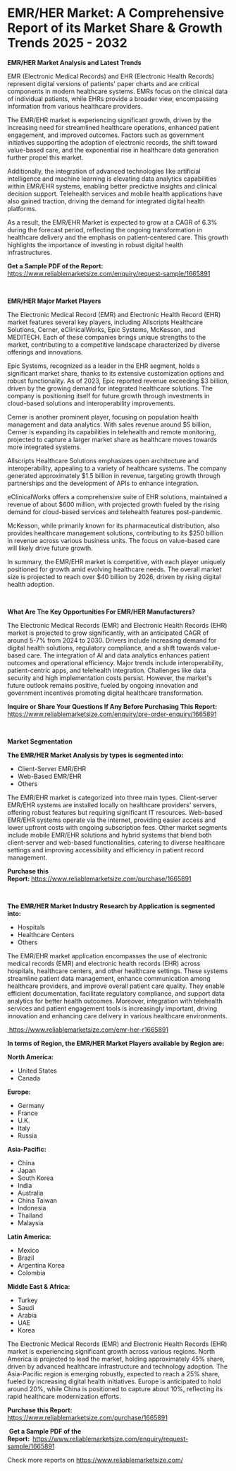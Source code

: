<p><h1>EMR/HER Market: A Comprehensive Report of its Market Share & Growth Trends 2025 - 2032</h1></p><p><strong>EMR/HER Market Analysis and Latest Trends</strong></p>
<p><p>EMR (Electronic Medical Records) and EHR (Electronic Health Records) represent digital versions of patients' paper charts and are critical components in modern healthcare systems. EMRs focus on the clinical data of individual patients, while EHRs provide a broader view, encompassing information from various healthcare providers.</p><p>The EMR/EHR market is experiencing significant growth, driven by the increasing need for streamlined healthcare operations, enhanced patient engagement, and improved outcomes. Factors such as government initiatives supporting the adoption of electronic records, the shift toward value-based care, and the exponential rise in healthcare data generation further propel this market.</p><p>Additionally, the integration of advanced technologies like artificial intelligence and machine learning is elevating data analytics capabilities within EMR/EHR systems, enabling better predictive insights and clinical decision support. Telehealth services and mobile health applications have also gained traction, driving the demand for integrated digital health platforms.</p><p>As a result, the EMR/EHR Market is expected to grow at a CAGR of 6.3% during the forecast period, reflecting the ongoing transformation in healthcare delivery and the emphasis on patient-centered care. This growth highlights the importance of investing in robust digital health infrastructures.</p></p>
<p><strong>Get a Sample PDF of the Report:&nbsp;</strong> <a href="https://www.reliablemarketsize.com/enquiry/request-sample/1665891?utm_campaign=2925&utm_medium=2&utm_source=Github&utm_content=ia&utm_term=11032025&utm_id=emrher">https://www.reliablemarketsize.com/enquiry/request-sample/1665891</a></p>
<p>&nbsp;</p>
<p><strong>EMR/HER Major Market Players</strong></p>
<p><p>The Electronic Medical Record (EMR) and Electronic Health Record (EHR) market features several key players, including Allscripts Healthcare Solutions, Cerner, eClinicalWorks, Epic Systems, McKesson, and MEDITECH. Each of these companies brings unique strengths to the market, contributing to a competitive landscape characterized by diverse offerings and innovations.</p><p>Epic Systems, recognized as a leader in the EHR segment, holds a significant market share, thanks to its extensive customization options and robust functionality. As of 2023, Epic reported revenue exceeding $3 billion, driven by the growing demand for integrated healthcare solutions. The company is positioning itself for future growth through investments in cloud-based solutions and interoperability improvements.</p><p>Cerner is another prominent player, focusing on population health management and data analytics. With sales revenue around $5 billion, Cerner is expanding its capabilities in telehealth and remote monitoring, projected to capture a larger market share as healthcare moves towards more integrated systems.</p><p>Allscripts Healthcare Solutions emphasizes open architecture and interoperability, appealing to a variety of healthcare systems. The company generated approximately $1.5 billion in revenue, targeting growth through partnerships and the development of APIs to enhance integration.</p><p>eClinicalWorks offers a comprehensive suite of EHR solutions, maintained a revenue of about $600 million, with projected growth fueled by the rising demand for cloud-based services and telehealth features post-pandemic.</p><p>McKesson, while primarily known for its pharmaceutical distribution, also provides healthcare management solutions, contributing to its $250 billion in revenue across various business units. The focus on value-based care will likely drive future growth.</p><p>In summary, the EMR/EHR market is competitive, with each player uniquely positioned for growth amid evolving healthcare needs. The overall market size is projected to reach over $40 billion by 2026, driven by rising digital health adoption.</p></p>
<p>&nbsp;</p>
<p><strong>What Are The Key Opportunities For EMR/HER Manufacturers?</strong></p>
<p><p>The Electronic Medical Records (EMR) and Electronic Health Records (EHR) market is projected to grow significantly, with an anticipated CAGR of around 5-7% from 2024 to 2030. Drivers include increasing demand for digital health solutions, regulatory compliance, and a shift towards value-based care. The integration of AI and data analytics enhances patient outcomes and operational efficiency. Major trends include interoperability, patient-centric apps, and telehealth integration. Challenges like data security and high implementation costs persist. However, the market's future outlook remains positive, fueled by ongoing innovation and government incentives promoting digital healthcare transformation.</p></p>
<p><strong>Inquire or Share Your Questions If Any Before Purchasing This Report:</strong> <a href="https://www.reliablemarketsize.com/enquiry/pre-order-enquiry/1665891?utm_campaign=2925&utm_medium=2&utm_source=Github&utm_content=ia&utm_term=11032025&utm_id=emrher">https://www.reliablemarketsize.com/enquiry/pre-order-enquiry/1665891</a></p>
<p>&nbsp;</p>
<p><strong>Market Segmentation</strong></p>
<p><strong>The EMR/HER Market Analysis by types is segmented into:</strong></p>
<p><ul><li>Client-Server EMR/EHR</li><li>Web-Based EMR/EHR</li><li>Others</li></ul></p>
<p><p>The EMR/EHR market is categorized into three main types. Client-server EMR/EHR systems are installed locally on healthcare providers' servers, offering robust features but requiring significant IT resources. Web-based EMR/EHR systems operate via the internet, providing easier access and lower upfront costs with ongoing subscription fees. Other market segments include mobile EMR/EHR solutions and hybrid systems that blend both client-server and web-based functionalities, catering to diverse healthcare settings and improving accessibility and efficiency in patient record management.</p></p>
<p><strong>Purchase this Report:&nbsp;</strong><a href="https://www.reliablemarketsize.com/purchase/1665891?utm_campaign=2925&utm_medium=2&utm_source=Github&utm_content=ia&utm_term=11032025&utm_id=emrher">https://www.reliablemarketsize.com/purchase/1665891</a></p>
<p>&nbsp;</p>
<p><strong>The EMR/HER Market Industry Research by Application is segmented into:</strong></p>
<p><ul><li>Hospitals</li><li>Healthcare Centers</li><li>Others</li></ul></p>
<p><p>The EMR/EHR market application encompasses the use of electronic medical records (EMR) and electronic health records (EHR) across hospitals, healthcare centers, and other healthcare settings. These systems streamline patient data management, enhance communication among healthcare providers, and improve overall patient care quality. They enable efficient documentation, facilitate regulatory compliance, and support data analytics for better health outcomes. Moreover, integration with telehealth services and patient engagement tools is increasingly important, driving innovation and enhancing care delivery in various healthcare environments.</p></p>
<p><a href="https://www.reliablemarketsize.com/emr-her-r1665891?utm_campaign=2925&utm_medium=2&utm_source=Github&utm_content=ia&utm_term=11032025&utm_id=emrher">&nbsp;https://www.reliablemarketsize.com/emr-her-r1665891</a></p>
<p><strong>In terms of Region, the EMR/HER Market Players available by Region are:</strong></p>
<p>
    <p> <strong> North America: </strong>
        <ul>
            <li>United States</li>
            <li>Canada</li>
        </ul>
        </p> 
    <p> <strong> Europe: </strong>
        <ul>
            <li>Germany</li>
            <li>France</li>
            <li>U.K.</li>
            <li>Italy</li>
            <li>Russia</li>
        </ul>
        </p> 
    <p> <strong> Asia-Pacific: </strong>
        <ul>
            <li>China</li>
            <li>Japan</li>
            <li>South Korea</li>
            <li>India</li>
            <li>Australia</li>
            <li>China Taiwan</li>
            <li>Indonesia</li>
            <li>Thailand</li>
            <li>Malaysia</li>
        </ul>
        </p> 
    <p> <strong> Latin America: </strong>
        <ul>
            <li>Mexico</li>
            <li>Brazil</li>
            <li>Argentina Korea</li>
            <li>Colombia</li>
        </ul>
        </p> 
    <p> <strong> Middle East & Africa: </strong>
        <ul>
            <li>Turkey</li>
            <li>Saudi</li>
            <li>Arabia</li>
            <li>UAE</li>
            <li>Korea</li>
        </ul>
    </p>
    </p>
<p><p>The Electronic Medical Records (EMR) and Electronic Health Records (EHR) market is experiencing significant growth across various regions. North America is projected to lead the market, holding approximately 45% share, driven by advanced healthcare infrastructure and technology adoption. The Asia-Pacific region is emerging robustly, expected to reach a 25% share, fueled by increasing digital health initiatives. Europe is anticipated to hold around 20%, while China is positioned to capture about 10%, reflecting its rapid healthcare modernization efforts.</p></p>
<p><strong>Purchase this Report: </strong><a href="https://www.reliablemarketsize.com/purchase/1665891?utm_campaign=2925&utm_medium=2&utm_source=Github&utm_content=ia&utm_term=11032025&utm_id=emrher">https://www.reliablemarketsize.com/purchase/1665891</a></p>
<p>&nbsp;<strong>Get a Sample PDF of the Report:&nbsp;&nbsp;</strong><a href="https://www.reliablemarketsize.com/enquiry/request-sample/1665891?utm_campaign=2925&utm_medium=2&utm_source=Github&utm_content=ia&utm_term=11032025&utm_id=emrher">https://www.reliablemarketsize.com/enquiry/request-sample/1665891</a></p>
<p><strong></strong></p>
<p>Check more reports on <a href="https://www.reliablemarketsize.com/?utm_campaign=2925&utm_medium=2&utm_source=Github&utm_content=ia&utm_term=11032025&utm_id=emrher">https://www.reliablemarketsize.com/</a></p>